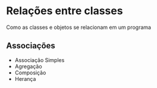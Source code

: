 # Relações entre classes
Como as classes e objetos se relacionam em um programa
## Associações
- Associação Simples
- Agregação
- Composição
- Herança
